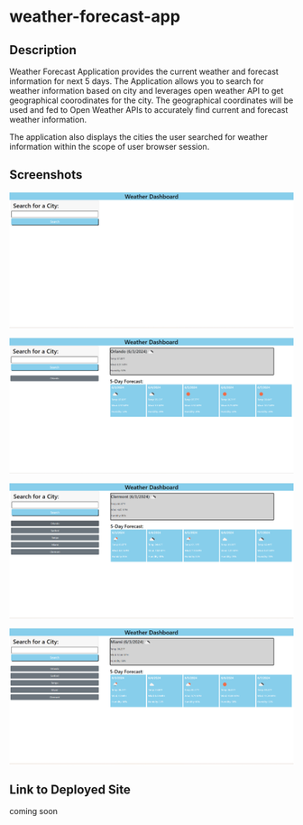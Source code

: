 # weather-forecast-app

## Description
Weather Forecast Application provides the current weather and forecast information for next 5 days. The Application allows you to search for weather information based on city and leverages open weather API to get geographical coorodinates for the city. The geographical coordinates will be used and fed to Open Weather APIs to accurately find current and forecast weather information.

The application also displays the cities the user searched for weather information within the scope of user browser session.

## Screenshots

![Weather Dashboard](./assets/images/WeatherDashboard.png)

![Weather Search City](./assets/images/WeatherSearchCity.png)

![Weather Search Cities](./assets/images/WeatherSearchCities.png)

![Weather Info From Search History](./assets/images/WeatherInfoFromHistory.png)

## Link to Deployed Site

coming soon